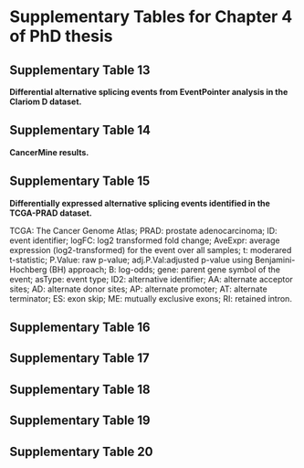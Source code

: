 # Supplementary Tables for Chapter 4 of PhD thesis



## Supplementary Table 13

**Differential alternative splicing events from EventPointer analysis in the Clariom D dataset.**



## Supplementary Table 14
**CancerMine results.**




## Supplementary Table 15

**Differentially expressed alternative splicing events identified in the TCGA-PRAD dataset.**

TCGA: The Cancer Genome Atlas; PRAD: prostate adenocarcinoma; ID: event identifier; logFC: log2 transformed fold change; AveExpr: average expression (log2-transformed) for the event over all samples; t: moderared t-statistic; P.Value: raw p-value; adj.P.Val:adjusted p-value using Benjamini-Hochberg (BH) approach; B: log-odds; gene: parent gene symbol of the event; asType: event type; ID2: alternative identifier; AA: alternate acceptor sites; AD: alternate donor sites; AP: alternate promoter; AT: alternate terminator; ES: exon skip; ME: mutually exclusive exons; RI: retained intron.



## Supplementary Table 16





## Supplementary Table 17





## Supplementary Table 18






## Supplementary Table 19





## Supplementary Table 20
